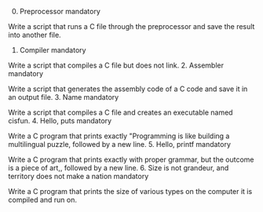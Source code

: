 
0. Preprocessor
mandatory

Write a script that runs a C file through the preprocessor and save the result into another file.
1. Compiler
mandatory

Write a script that compiles a C file but does not link.
2. Assembler
mandatory

Write a script that generates the assembly code of a C code and save it in an output file.
3. Name
mandatory

Write a script that compiles a C file and creates an executable named cisfun.
4. Hello, puts
mandatory

Write a C program that prints exactly "Programming is like building a multilingual puzzle, followed by a new line.
5. Hello, printf
mandatory

Write a C program that prints exactly with proper grammar, but the outcome is a piece of art,, followed by a new line.
6. Size is not grandeur, and territory does not make a nation
mandatory

Write a C program that prints the size of various types on the computer it is compiled and run on.
